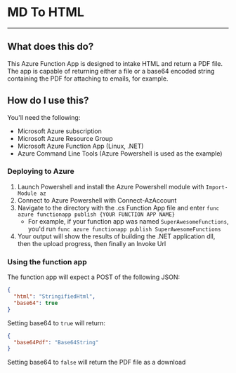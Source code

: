 # MD To HTML
____
## What does this do?

This Azure Function App is designed to intake HTML and return a PDF file. 
The app is capable of returning either a file or a base64 encoded string containing the PDF for attaching to emails, for example.

## How do I use this?

You'll need the following:
- Microsoft Azure subscription
- Microsoft Azure Resource Group
- Microsoft Azure Function App (Linux, .NET)
- Azure Command Line Tools (Azure Powershell is used as the example)

### Deploying to Azure

1. Launch Powershell and install the Azure Powershell module with `Import-Module az`
2. Connect to Azure Powershell with Connect-AzAccount
3. Navigate to the directory with the .cs Function App file and enter `func azure functionapp publish {YOUR FUNCTION APP NAME}`
   - For example, if your function app was named `SuperAwesomeFunctions`, you'd run `func azure functionapp publish SuperAwesomeFunctions`
4. Your output will show the results of building the .NET application dll, then the upload progress, then finally an Invoke Url

### Using the function app

The function app will expect a POST of the following JSON:
```json
{
  "html": "StringifiedHtml",
  "base64": true
}
```

Setting base64 to `true` will return:
```json
{
  "base64Pdf": "Base64String"
}
```

Setting base64 to `false` will return the PDF file as a download